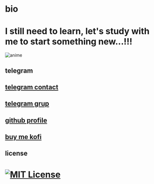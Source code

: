 
# bio

# I still need to learn, let's study with me to start something new...!!!


![anime](https://avatars.githubusercontent.com/u/123780158?v=4)


## telegram
## [telegram contact](https://t.me/givpn/)
## [telegram grup](https://t.me/givpn_grup/)
## [github profile](https://givpn.github.io/)
## [buy me kofi](https://ko-fi.com/givpn/)



## license

# [![MIT License](https://img.shields.io/badge/License-MIT-green.svg)](https://choosealicense.com/licenses/mit/)

